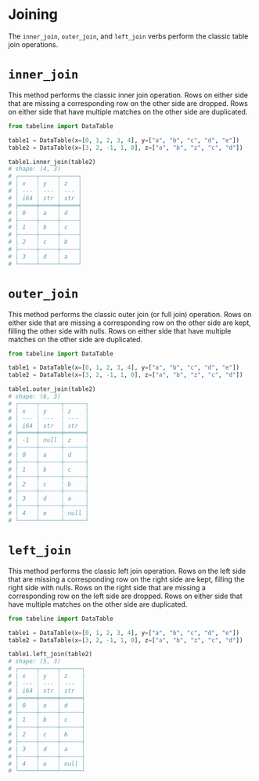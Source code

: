 # Joining

The `inner_join`, `outer_join`,  and `left_join` verbs perform the classic table join operations.

# `inner_join`

This method performs the classic inner join operation. Rows on either side that are missing a corresponding row on the other side are dropped. Rows on either side that have multiple matches on the other side are duplicated.

```python
from tabeline import DataTable

table1 = DataTable(x=[0, 1, 2, 3, 4], y=["a", "b", "c", "d", "e"])
table2 = DataTable(x=[3, 2, -1, 1, 0], z=["a", "b", "z", "c", "d"])

table1.inner_join(table2)
# shape: (4, 3)
# ┌─────┬─────┬─────┐
# │ x   ┆ y   ┆ z   │
# │ --- ┆ --- ┆ --- │
# │ i64 ┆ str ┆ str │
# ╞═════╪═════╪═════╡
# │ 0   ┆ a   ┆ d   │
# ├╌╌╌╌╌┼╌╌╌╌╌┼╌╌╌╌╌┤
# │ 1   ┆ b   ┆ c   │
# ├╌╌╌╌╌┼╌╌╌╌╌┼╌╌╌╌╌┤
# │ 2   ┆ c   ┆ b   │
# ├╌╌╌╌╌┼╌╌╌╌╌┼╌╌╌╌╌┤
# │ 3   ┆ d   ┆ a   │
# └─────┴─────┴─────┘
```

# `outer_join`

This method performs the classic outer join (or full join) operation. Rows on either side that are missing a corresponding row on the other side are kept, filling the other side with nulls. Rows on either side that have multiple matches on the other side are duplicated.

```python
from tabeline import DataTable

table1 = DataTable(x=[0, 1, 2, 3, 4], y=["a", "b", "c", "d", "e"])
table2 = DataTable(x=[3, 2, -1, 1, 0], z=["a", "b", "z", "c", "d"])

table1.outer_join(table2)
# shape: (6, 3)
# ┌─────┬──────┬──────┐
# │ x   ┆ y    ┆ z    │
# │ --- ┆ ---  ┆ ---  │
# │ i64 ┆ str  ┆ str  │
# ╞═════╪══════╪══════╡
# │ -1  ┆ null ┆ z    │
# ├╌╌╌╌╌┼╌╌╌╌╌╌┼╌╌╌╌╌╌┤
# │ 0   ┆ a    ┆ d    │
# ├╌╌╌╌╌┼╌╌╌╌╌╌┼╌╌╌╌╌╌┤
# │ 1   ┆ b    ┆ c    │
# ├╌╌╌╌╌┼╌╌╌╌╌╌┼╌╌╌╌╌╌┤
# │ 2   ┆ c    ┆ b    │
# ├╌╌╌╌╌┼╌╌╌╌╌╌┼╌╌╌╌╌╌┤
# │ 3   ┆ d    ┆ a    │
# ├╌╌╌╌╌┼╌╌╌╌╌╌┼╌╌╌╌╌╌┤
# │ 4   ┆ e    ┆ null │
# └─────┴──────┴──────┘
```

# `left_join`

This method performs the classic left join operation. Rows on the left side that are missing a corresponding row on the right side are kept, filling the right side with nulls. Rows on the right side that are missing a corresponding row on the left side are dropped. Rows on either side that have multiple matches on the other side are duplicated.

```python
from tabeline import DataTable

table1 = DataTable(x=[0, 1, 2, 3, 4], y=["a", "b", "c", "d", "e"])
table2 = DataTable(x=[3, 2, -1, 1, 0], z=["a", "b", "z", "c", "d"])

table1.left_join(table2)
# shape: (5, 3)
# ┌─────┬─────┬──────┐
# │ x   ┆ y   ┆ z    │
# │ --- ┆ --- ┆ ---  │
# │ i64 ┆ str ┆ str  │
# ╞═════╪═════╪══════╡
# │ 0   ┆ a   ┆ d    │
# ├╌╌╌╌╌┼╌╌╌╌╌┼╌╌╌╌╌╌┤
# │ 1   ┆ b   ┆ c    │
# ├╌╌╌╌╌┼╌╌╌╌╌┼╌╌╌╌╌╌┤
# │ 2   ┆ c   ┆ b    │
# ├╌╌╌╌╌┼╌╌╌╌╌┼╌╌╌╌╌╌┤
# │ 3   ┆ d   ┆ a    │
# ├╌╌╌╌╌┼╌╌╌╌╌┼╌╌╌╌╌╌┤
# │ 4   ┆ e   ┆ null │
# └─────┴─────┴──────┘
```
